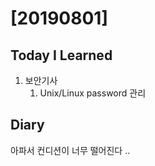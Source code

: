 # [20190801] 

## Today I Learned
1. 보안기사
    1. Unix/Linux password 관리

## Diary
아파서 컨디션이 너무 떨어진다 .. <br>